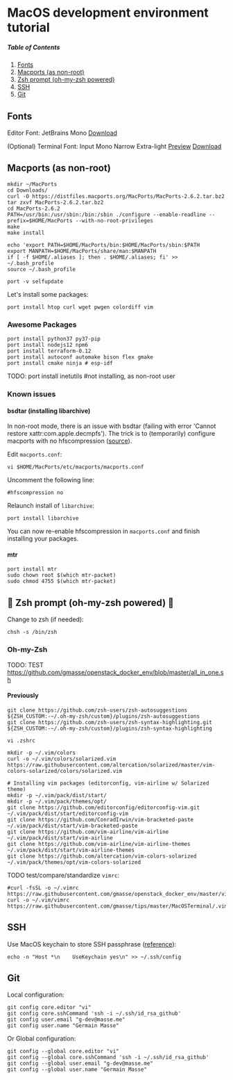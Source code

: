 # MacOS development environment tutorial

##### Table of Contents
1. [Fonts](#fonts)
2. [Macports (as non-root)](#macports-as-non-root)
3. [Zsh prompt (oh-my-zsh powered)](#construction-zsh-prompt-oh-my-zsh-powered-construction)
4. [SSH](#ssh)
5. [Git](#git)

## Fonts
Editor Font: JetBrains Mono [Download](https://www.jetbrains.com/lp/mono/)

(Optional) Terminal Font: Input Mono Narrow Extra-light [Preview](https://input.fontbureau.com/preview/?size=12&language=python&theme=solarized-dark&family=InputMono&width=300&weight=200&line-height=1.2&a=0&g=0&i=0&l=0&zero=slash&asterisk=0&braces=straight&preset=default&customize=please)
[Download](https://input.fontbureau.com/download/index.html?customize&fontSelection=fourStyleFamily&regular=InputMonoNarrow-ExtraLight&italic=InputMonoNarrow-ExtraLightItalic&bold=InputMonoNarrow-Medium&boldItalic=InputMonoNarrow-MediumItalic&a=0&g=0&i=0&l=0&zero=slash&asterisk=0&braces=straight&preset=default&line-height=1.2)

## Macports (as non-root)
```
mkdir ~/MacPorts
cd Downloads/
curl -O https://distfiles.macports.org/MacPorts/MacPorts-2.6.2.tar.bz2
tar zxvf MacPorts-2.6.2.tar.bz2
cd MacPorts-2.6.2
PATH=/usr/bin:/usr/sbin:/bin:/sbin ./configure --enable-readline --prefix=$HOME/MacPorts --with-no-root-privileges
make
make install

echo 'export PATH=$HOME/MacPorts/bin:$HOME/MacPorts/sbin:$PATH
export MANPATH=$HOME/MacPorts/share/man:$MANPATH
if [ -f $HOME/.aliases ]; then . $HOME/.aliases; fi' >> ~/.bash_profile
source ~/.bash_profile

port -v selfupdate
```
Let's install some packages:
```
port install htop curl wget pwgen colordiff vim
```
### Awesome Packages
```
port install python37 py37-pip
port install nodejs12 npm6
port install terraform-0.12
port install autoconf automake bison flex gmake
port install cmake ninja # esp-idf
```
TODO: port install inetutils #not installing, as non-root user  

### Known issues
#### bsdtar (installing libarchive)
In non-root mode, there is an issue with bsdtar (failing with error 'Cannot restore xattr:com.apple.decmpfs').
The trick is to (temporarily) configure macports with no hfscompression ([source](https://trac.macports.org/ticket/56563#comment:29)).

Edit `macports.conf`:
```
vi $HOME/MacPorts/etc/macports/macports.conf
```
Uncomment the following line:
```
#hfscompression no
```
Relaunch install of `libarchive`:
```
port install libarchive
```
You can now re-enable hfscompression in `macports.conf` and finish installing your packages.

#### mtr
```
port install mtr
sudo chown root $(which mtr-packet)
sudo chmod 4755 $(which mtr-packet)
```

## :construction: Zsh prompt (oh-my-zsh powered) :construction:
Change to zsh (if needed):
```
chsh -s /bin/zsh
```

### Oh-my-Zsh
TODO: TEST https://github.com/gmasse/openstack_docker_env/blob/master/all_in_one.sh

#### Previously
```
git clone https://github.com/zsh-users/zsh-autosuggestions ${ZSH_CUSTOM:-~/.oh-my-zsh/custom}/plugins/zsh-autosuggestions
git clone https://github.com/zsh-users/zsh-syntax-highlighting.git ${ZSH_CUSTOM:-~/.oh-my-zsh/custom}/plugins/zsh-syntax-highlighting

vi .zshrc

mkdir -p ~/.vim/colors
curl -o ~/.vim/colors/solarized.vim https://raw.githubusercontent.com/altercation/solarized/master/vim-colors-solarized/colors/solarized.vim

# Installing vim packages (editorconfig, vim-airline w/ Solarized theme)
mkdir -p ~/.vim/pack/dist/start/
mkdir -p ~/.vim/pack/themes/opt/
git clone https://github.com/editorconfig/editorconfig-vim.git ~/.vim/pack/dist/start/editorconfig-vim
git clone https://github.com/ConradIrwin/vim-bracketed-paste ~/.vim/pack/dist/start/vim-bracketed-paste
git clone https://github.com/vim-airline/vim-airline ~/.vim/pack/dist/start/vim-airline
git clone https://github.com/vim-airline/vim-airline-themes ~/.vim/pack/dist/start/vim-airline-themes
git clone https://github.com/altercation/vim-colors-solarized ~/.vim/pack/themes/opt/vim-colors-solarized
```
TODO test/compare/standardize `vimrc`:
```
#curl -fsSL -o ~/.vimrc https://raw.githubusercontent.com/gmasse/openstack_docker_env/master/vimrc
curl -o ~/.vim/vimrc https://raw.githubusercontent.com/gmasse/tips/master/MacOSTerminal/.vimrc
```

## SSH
Use MacOS keychain to store SSH passphrase ([reference](https://apple.stackexchange.com/a/264974)):
```
echo -n "Host *\n    UseKeychain yes\n" >> ~/.ssh/config
```

## Git

Local configuration:
```
git config core.editor "vi"
git config core.sshCommand 'ssh -i ~/.ssh/id_rsa_github'
git config user.email "g-dev@masse.me"
git config user.name "Germain Masse"
```
Or Global configuration:
```
git config --global core.editor "vi"
git config --global core.sshCommand 'ssh -i ~/.ssh/id_rsa_github'
git config --global user.email "g-dev@masse.me"
git config --global user.name "Germain Masse"
```
